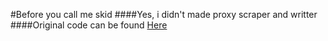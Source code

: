 #Before you call me skid
####Yes, i didn't made proxy scraper and writter
####Original code can be found [Here](https://github.com/Rdimo/Hazard-Nuker/blob/5aee43ccad7eb3330064f3e3c7c1c43e4bd44fc4/util/plugins/common.py#L393)
